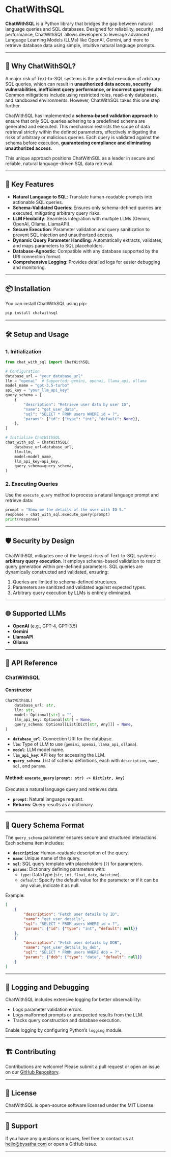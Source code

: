 # ChatWithSQL

**ChatWithSQL** is a Python library that bridges the gap between natural language queries and SQL databases. Designed for reliability, security, and performance, ChatWithSQL allows developers to leverage advanced Language Learning Models (LLMs) like OpenAI, Gemini, and more to retrieve database data using simple, intuitive natural language prompts.

---

## 🎯 Why ChatWithSQL?

A major risk of Text-to-SQL systems is the potential execution of arbitrary SQL queries, which can result in **unauthorized data access, security vulnerabilities, inefficient query performance, or incorrect query results**. Common mitigations include using restricted roles, read-only databases, and sandboxed environments. However, ChatWithSQL takes this one step further.


ChatWithSQL has implemented a **schema-based validation approach** to ensure that only SQL queries adhering to a predefined schema are generated and executed. This mechanism restricts the scope of data retrieval strictly within the defined parameters, effectively mitigating the risks of arbitrary or malicious queries. Each query is validated against the schema before execution, **guaranteeing compliance and eliminating unauthorized access**.


This unique approach positions ChatWithSQL as a leader in secure and reliable, natural language-driven SQL data retrieval.

---

## 🚀 Key Features

- **Natural Language to SQL**: Translate human-readable prompts into actionable SQL queries.
- **Schema-Validated Queries**: Ensures only schema-defined queries are executed, mitigating arbitrary query risks.
- **LLM Flexibility**: Seamless integration with multiple LLMs (Gemini, OpenAI, Ollama, LlamaAPI).
- **Secure Execution**: Parameter validation and query sanitization to prevent SQL injection and unauthorized access.
- **Dynamic Query Parameter Handling**: Automatically extracts, validates, and maps parameters to SQL placeholders.
- **Database-Agnostic**: Compatible with any database supported by the URI connection format.
- **Comprehensive Logging**: Provides detailed logs for easier debugging and monitoring.

---

## 📦 Installation

You can install ChatWithSQL using pip:

```bash
pip install chatwithsql
```

---

## 🛠️ Setup and Usage

### 1. **Initialization**

```python
from chat_with_sql import ChatWithSQL

# Configuration
database_url = "your_database_url"
llm = "openai"  # Supported: gemini, openai, llama_api, ollama
model_name = "gpt-3.5-turbo"
api_key = "your_llm_api_key"
query_schema = [
    {
        "description": "Retrieve user data by user ID",
        "name": "get_user_data",
        "sql": "SELECT * FROM users WHERE id = ?",
        "params": {"id": {"type": "int", "default": None}},
    },
]

# Initialize ChatWithSQL
chat_with_sql = ChatWithSQL(
    database_url=database_url,
    llm=llm,
    model=model_name,
    llm_api_key=api_key,
    query_schema=query_schema,
)
```

### 2. **Executing Queries**

Use the `execute_query` method to process a natural language prompt and retrieve data:

```python
prompt = "Show me the details of the user with ID 5."
response = chat_with_sql.execute_query(prompt)
print(response)
```

---

## 🛡️ Security by Design

ChatWithSQL mitigates one of the largest risks of Text-to-SQL systems: **arbitrary query execution**. It employs schema-based validation to restrict query generation within pre-defined parameters. SQL queries are dynamically constructed and validated, ensuring:

1. Queries are limited to schema-defined structures.
2. Parameters are sanitized and validated against expected types.
3. Arbitrary query execution by LLMs is entirely eliminated.

---

## 🌐 Supported LLMs

- **OpenAI** (e.g., GPT-4, GPT-3.5)
- **Gemini**
- **LlamaAPI**
- **Ollama**

---

## 🧰 API Reference

### **ChatWithSQL**

#### Constructor
```python
ChatWithSQL(
    database_url: str,
    llm: str,
    model: Optional[str] = "",
    llm_api_key: Optional[str] = None,
    query_schema: Optional[List[Dict[str, Any]]] = None,
)
```
- **`database_url`**: Connection URI for the database.
- **`llm`**: Type of LLM to use (`gemini`, `openai`, `llama_api`, `ollama`).
- **`model`**: LLM model name.
- **`llm_api_key`**: API key for accessing the LLM.
- **`query_schema`**: List of schema definitions, each with `description`, `name`, `sql`, and `params`.

#### Method: `execute_query(prompt: str) -> Dict[str, Any]`
Executes a natural language query and retrieves data.
- **`prompt`**: Natural language request.
- **Returns**: Query results as a dictionary.

---

## 📝 Query Schema Format

The `query_schema` parameter ensures secure and structured interactions. Each schema item includes:
- **`description`**: Human-readable description of the query.
- **`name`**: Unique name of the query.
- **`sql`**: SQL query template with placeholders (`?`) for parameters.
- **`params`**: Dictionary defining parameters with:
  - `type`: Data type (`str`, `int`, `float`, `date`, `datetime`).
  - `default`: Specify the default value for the parameter or if it can be any value, indicate it as null.

Example:
```json
[
    {
        "description": "Fetch user details by ID",
        "name": "get_user_details",
        "sql": "SELECT * FROM users WHERE id = ?",
        "params": {"id": {"type": "int", "default": null}}
    },
    {
        "description": "Fetch user details by DOB",
        "name": "get_user_details_by_dob",
        "sql": "SELECT * FROM users WHERE dob = ?",
        "params": {"dob": {"type": "date", "default": null}}
    }
]
```

---

## 🐛 Logging and Debugging

ChatWithSQL includes extensive logging for better observability:
- Logs parameter validation errors.
- Logs malformed prompts or unexpected results from the LLM.
- Tracks query construction and database execution.

Enable logging by configuring Python’s `logging` module.

---

## 🏗️ Contributing

Contributions are welcome! Please submit a pull request or open an issue on our [GitHub Repository](https://github.com/sathninduk/ChatWithSQL).

---

## 📜 License

ChatWithSQL is open-source software licensed under the MIT License.

---

## 🤝 Support

If you have any questions or issues, feel free to contact us at [hello@bysatha.com](mailto:hello@bysatha.com) or open a GitHub issue.

--- 

